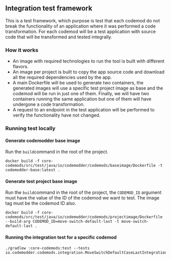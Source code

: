 ## Integration test framework

This is a test framework, which purpose is test that each codemod do not break the functionality of an application
where it was performed a code transformation. For each codemod will be a test application with source code that will
be transformed and tested integrally.

### How it works
- An image with required technologies to run the tool is built with different flavors.
- An image per project is built to copy the app source code and download all the required dependencies used by the app.
- A main Dockerfile will be used to generate two containers, the generated images will use a specific test project image as base and the codemod will be run in just one of them. Finally, we will have two containers running the same application but one of them will have undergone a  code transformation.
- A request to an endpoint in the test application will be performed to verify the functionality have not changed. 

### Running test locally
#### Generate codemodder base image
Run the `build`command in the root of the project.
```
docker build -f core-codemods/src/test/java/io/codemodder/codemods/baseimage/Dockerfile -t codemodder-base:latest .
```

#### Generate test project base image
Run the `build`command in the root of the project, the `CODEMOD_ID` argument must have the value of the ID of the codemod we want to test.
The image tag must be the codemod ID also.
```
docker build -f core-codemods/src/test/java/io/codemodder/codemods/projectimage/Dockerfile --build-arg CODEMOD_ID=move-switch-default-last -t move-switch-default-last .
```

#### Running the integration test for a specific codemod
```
./gradlew :core-codemods:test --tests io.codemodder.codemods.integration.MoveSwitchDefaultCaseLastIntegrationTest
```
